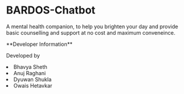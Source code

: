 # BARDOS-Chatbot
<p>A mental health companion, to help you brighten your day and provide basic counselling and support at no cost and maximum conveneince.</p>
<p>
**Developer Information**
<p>Developed by
  <li>Bhavya Sheth</li>
  <li>Anuj Raghani</li>
  <li>Dyuwan Shukla</li>
  <li>Owais Hetavkar</li>
</p>
